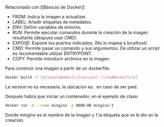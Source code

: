 Relacionado con [[Básicas de Docker]]


- FROM: Indica la imagen a actualizar.
- LABEL: Añadir etiquetas de metadatos.
- ENV: Definir variables de entorno.
- RUN: Permite ejecutar comandos durante la creación de la imagen resultante (despues usar CMD).
- EXPOSE: Expone los puertos indicados. (No lo mapea a localhost)
- CMD: Permite pasar un comando y sus argumentos. De utilizar un script es recomendable utilizar ENTRYPOINT.
- COPY: Permite introducir archivos en la imagen.


Para construir una imagen a partir de un dockerfile:

``` bash
docker build -t [etiquetaNombre]:[version] [rutaADockerfile] 
```

La version no es necesaria, la ubicacion es . en caso de ser pwd.

Después habrá que iniciar un contenedor, en el ejemplo de clase:

``` bash
docker run -d --name minginx -p 8080:80 minginx:1
```

Donde minginx es el nombre de la imagen y 1 la etiqueta que se le dio en la creación.

